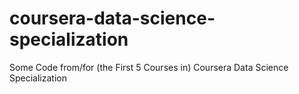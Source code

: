 # coursera-data-science-specialization
Some Code from/for (the First 5 Courses in) Coursera Data Science Specialization
